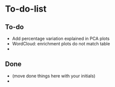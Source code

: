 # To-do-list


## To-do

- Add percentage variation explained in PCA plots
- WordCloud: enrichment plots do not match table
- 

## Done

- (move done things here with your initials)
- 
